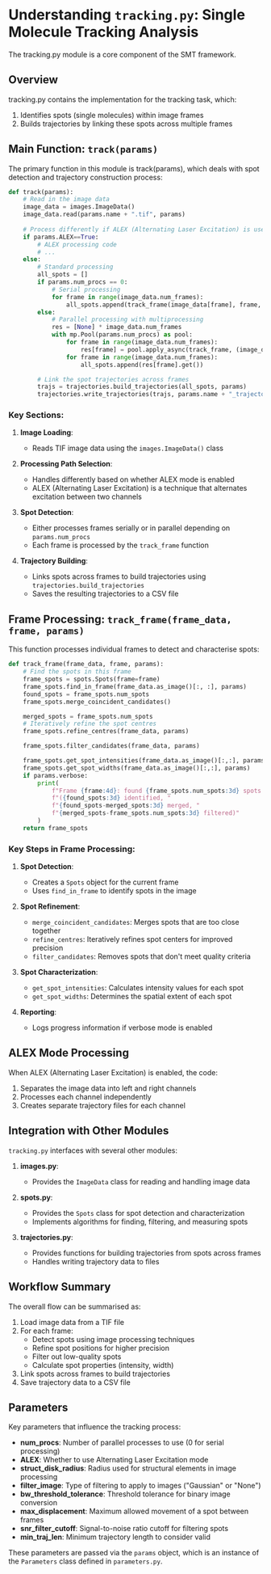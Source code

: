 # Understanding `tracking.py`: Single Molecule Tracking Analysis

The tracking.py module is a core component of the SMT framework.

## Overview

tracking.py contains the implementation for the tracking task, which:
1. Identifies spots (single molecules) within image frames
2. Builds trajectories by linking these spots across multiple frames

## Main Function: `track(params)`

The primary function in this module is track(params), which deals with spot detection and trajectory construction process:

```python
def track(params):
    # Read in the image data
    image_data = images.ImageData()
    image_data.read(params.name + ".tif", params)
    
    # Process differently if ALEX (Alternating Laser Excitation) is used
    if params.ALEX==True:
        # ALEX processing code
        # ...
    else:
        # Standard processing
        all_spots = []
        if params.num_procs == 0:
            # Serial processing
            for frame in range(image_data.num_frames):
                all_spots.append(track_frame(image_data[frame], frame, params))
        else:
            # Parallel processing with multiprocessing
            res = [None] * image_data.num_frames
            with mp.Pool(params.num_procs) as pool:
                for frame in range(image_data.num_frames):
                    res[frame] = pool.apply_async(track_frame, (image_data[frame], frame, params))
                for frame in range(image_data.num_frames):
                    all_spots.append(res[frame].get())

        # Link the spot trajectories across frames
        trajs = trajectories.build_trajectories(all_spots, params)
        trajectories.write_trajectories(trajs, params.name + "_trajectoriesPY.csv")
```

### Key Sections:

1. **Image Loading**: 
   - Reads TIF image data using the `images.ImageData()` class

2. **Processing Path Selection**:
   - Handles differently based on whether ALEX mode is enabled
   - ALEX (Alternating Laser Excitation) is a technique that alternates excitation between two channels

3. **Spot Detection**:
   - Either processes frames serially or in parallel depending on `params.num_procs`
   - Each frame is processed by the `track_frame` function

4. **Trajectory Building**:
   - Links spots across frames to build trajectories using `trajectories.build_trajectories`
   - Saves the resulting trajectories to a CSV file

## Frame Processing: `track_frame(frame_data, frame, params)`

This function processes individual frames to detect and characterise spots:

```python
def track_frame(frame_data, frame, params):
    # Find the spots in this frame
    frame_spots = spots.Spots(frame=frame)
    frame_spots.find_in_frame(frame_data.as_image()[:, :], params)
    found_spots = frame_spots.num_spots
    frame_spots.merge_coincident_candidates()

    merged_spots = frame_spots.num_spots
    # Iteratively refine the spot centres
    frame_spots.refine_centres(frame_data, params)

    frame_spots.filter_candidates(frame_data, params)

    frame_spots.get_spot_intensities(frame_data.as_image()[:,:], params)
    frame_spots.get_spot_widths(frame_data.as_image()[:,:], params)
    if params.verbose:
        print(
            f"Frame {frame:4d}: found {frame_spots.num_spots:3d} spots "
            f"({found_spots:3d} identified, "
            f"{found_spots-merged_spots:3d} merged, "
            f"{merged_spots-frame_spots.num_spots:3d} filtered)"
        )
    return frame_spots
```

### Key Steps in Frame Processing:

1. **Spot Detection**: 
   - Creates a `Spots` object for the current frame
   - Uses `find_in_frame` to identify spots in the image

2. **Spot Refinement**:
   - `merge_coincident_candidates`: Merges spots that are too close together
   - `refine_centres`: Iteratively refines spot centers for improved precision
   - `filter_candidates`: Removes spots that don't meet quality criteria

3. **Spot Characterization**:
   - `get_spot_intensities`: Calculates intensity values for each spot
   - `get_spot_widths`: Determines the spatial extent of each spot

4. **Reporting**:
   - Logs progress information if verbose mode is enabled

## ALEX Mode Processing

When ALEX (Alternating Laser Excitation) is enabled, the code:

1. Separates the image data into left and right channels
2. Processes each channel independently
3. Creates separate trajectory files for each channel

## Integration with Other Modules

`tracking.py` interfaces with several other modules:

1. **images.py**: 
   - Provides the `ImageData` class for reading and handling image data

2. **spots.py**: 
   - Provides the `Spots` class for spot detection and characterization
   - Implements algorithms for finding, filtering, and measuring spots

3. **trajectories.py**: 
   - Provides functions for building trajectories from spots across frames
   - Handles writing trajectory data to files

## Workflow Summary

The overall flow can be summarised as:

1. Load image data from a TIF file
2. For each frame:
   - Detect spots using image processing techniques
   - Refine spot positions for higher precision
   - Filter out low-quality spots
   - Calculate spot properties (intensity, width)
3. Link spots across frames to build trajectories
4. Save trajectory data to a CSV file

## Parameters

Key parameters that influence the tracking process:

- **num_procs**: Number of parallel processes to use (0 for serial processing)
- **ALEX**: Whether to use Alternating Laser Excitation mode
- **struct_disk_radius**: Radius used for structural elements in image processing
- **filter_image**: Type of filtering to apply to images ("Gaussian" or "None")
- **bw_threshold_tolerance**: Threshold tolerance for binary image conversion
- **max_displacement**: Maximum allowed movement of a spot between frames
- **snr_filter_cutoff**: Signal-to-noise ratio cutoff for filtering spots
- **min_traj_len**: Minimum trajectory length to consider valid

These parameters are passed via the `params` object, which is an instance of the `Parameters` class defined in `parameters.py`.
